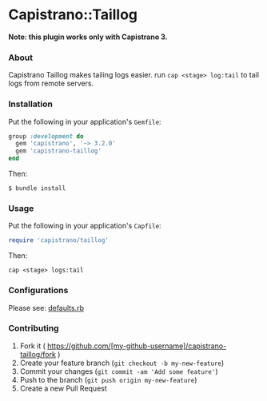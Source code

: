 # Capistrano::Taillog

**Note: this plugin works only with Capistrano 3.**

### About

Capistrano Taillog makes tailing logs easier. run `cap <stage> log:tail` to tail logs from remote servers.

### Installation

Put the following in your application's `Gemfile`:

```ruby
group :development do
  gem 'capistrano', '~> 3.2.0'
  gem 'capistrano-taillog'
end
```

Then:

```
$ bundle install
```

### Usage

Put the following in your application's `Capfile`:

```ruby
require 'capistrano/taillog'
```

Then:

```
cap <stage> logs:tail
```

### Configurations

Please see: [defaults.rb](https://github.com/aq1018/capistrano-taillog/blob/master/lib/capistrano/taillog/defaults.rb)


### Contributing

1. Fork it ( https://github.com/[my-github-username]/capistrano-taillog/fork )
2. Create your feature branch (`git checkout -b my-new-feature`)
3. Commit your changes (`git commit -am 'Add some feature'`)
4. Push to the branch (`git push origin my-new-feature`)
5. Create a new Pull Request
